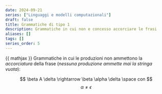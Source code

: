 ```yaml
---
date: 2024-09-21
series: ["Linguaggi e modelli computazionali"]
draft: false
title: Grammatiche di tipo 1
description: Grammatiche in cui non e concesso accorciare le frasi
aliases: []
tags: []
series_order: 5
---
```


{{ mathjax }}
Grammatiche in cui le produzioni non ammettono la *accorciatura* della frase (*nessuna produzione ammette mai la stringa vuota*):

$$
\beta A \delta \rightarrow \beta \alpha \delta \space con
$$
$$
\alpha \neq \epsilon
$$
